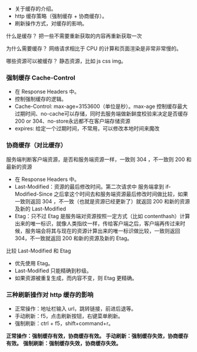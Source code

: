 
- 关于缓存的介绍。
- http 缓存策略（强制缓存 + 协商缓存）。
- 刷新操作方式，对缓存的影响。

什么是缓存？ 把一些不需要重新获取的内容再重新获取一次

为什么需要缓存？ 网络请求相比于 CPU 的计算和页面渲染是非常非常慢的。

哪些资源可以被缓存？ 静态资源，比如 js css img。

### 强制缓存 Cache-Control

- 在 Response Headers 中。
- 控制强制缓存的逻辑。
- Cache-Control: max-age=3153600（单位是秒）。max-age 控制缓存最大过期时间、no-cache可以存储，同时去服务端做新鲜度校验来决定是否缓存 200 or 304、no-store永远都不在客户端存储资源
- expires: 给定一个过期时间，不常用，可以修改本地时间来魔改

### 协商缓存（对比缓存）

服务端判断客户端资源，是否和服务端资源一样，一致则 304 ，不一致则 200 和最新的资源

- 在 Response Headers 中。
- Last-Modified：资源的最后修改时间。第二次请求中 服务端拿到 if-Modified-Since 之后拿这个时间去和服务端资源最后修改时间做比较，如果一致则返回 304 ，不一致（也就是资源已经更新了）就返回 200 和新的资源及新的 Last-Modified
- Etag：只不过 Etag 是服务端对资源按照一定方式（比如 contenthash）计算出来的唯一标识，就像人类指纹一样，传给客户端之后，客户端再传过来时候，服务端会将其与现在的资源计算出来的唯一标识做比较，一致则返回 304，不一致就返回 200 和新的资源及新的 Etag。

比较  Last-Modified 和 Etag

- 优先使用 Etag。
- Last-Modified 只能精确到秒级。
- 如果资源被重复生成，而内容不变，则 Etag 更精确。

### 三种刷新操作对 http 缓存的影响

- 正常操作：地址栏输入 url，跳转链接，前进后退等。
- 手动刷新：f5，点击刷新按钮，右键菜单刷新。
- 强制刷新：ctrl + f5，shift+command+r。

**正常操作：强制缓存有效，协商缓存有效。** 
**手动刷新：强制缓存失效，协商缓存有效。** 
**强制刷新：强制缓存失效，协商缓存失效。**


